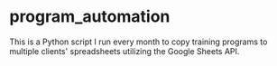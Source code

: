 # program_automation

This is a Python script I run every month to copy training programs to multiple clients' spreadsheets utilizing the Google Sheets API.
